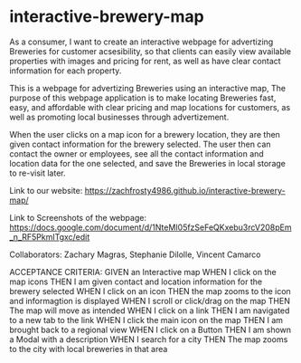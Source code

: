 # interactive-brewery-map
As a consumer, I want to create an interactive webpage for advertizing Breweries for customer acsesibility, so that clients can easily view available properties with images and pricing for rent, as well as have clear contact information for each property. 

This is a webpage for advertizing Breweries using an interactive map, The purpose of this webpage application is to make locating Breweries fast, easy, and affordable with clear pricing and map locations for customers, as well as promoting local businesses through advertizement. 

When the user clicks on a map icon for a brewery location, they are then given contact information for the brewery selected. The user then can contact the owner or employees, see all the contact information and location data for the one selected, and save the Breweries in local storage to re-visit later. 

Link to our website: https://zachfrosty4986.github.io/interactive-brewery-map/

Link to Screenshots of the webpage: https://docs.google.com/document/d/1NteMI05fzSeFeQKxebu3rcV208pEm_n_RF5PkmITgxc/edit

Collaborators: Zachary Magras, Stephanie Dilolle, Vincent Camarco


ACCEPTANCE CRITERIA:
GIVEN an Interactive map
WHEN I click on the map icons
THEN I am given contact and location information for the brewery selected
WHEN I click on an icon
THEN the map zooms to the icon and informagtion is displayed
WHEN I scroll or click/drag on the map
THEN The map will move as intended
WHEN I click on a link
THEN I am navigated to a new tab to the link
WHEN I click the main icon on the map
THEN I am brought back to a regional view
WHEN I click on a Button
THEN I am shown a Modal with a description
WHEN I search for a city
THEN The map zooms to the city with local breweries in that area



